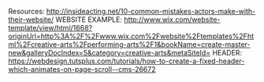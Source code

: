 Resources:
	http://insideacting.net/10-common-mistakes-actors-make-with-their-website/
	WEBSITE EXAMPLE: http://www.wix.com/website-template/view/html/1668?originUrl=http%3A%2F%2Fwww.wix.com%2Fwebsite%2Ftemplates%2Fhtml%2Fcreative-arts%2Fperforming-arts%2F1&bookName=create-master-new&galleryDocIndex=5&category=creative-arts&metaSiteId=
	HEADER: https://webdesign.tutsplus.com/tutorials/how-to-create-a-fixed-header-which-animates-on-page-scroll--cms-26672